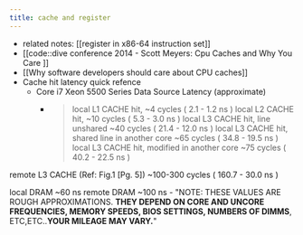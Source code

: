 ```yaml
---
title: cache and register
---
```

- related notes: [[register in x86-64 instruction set]]
- [[code::dive conference 2014 - Scott Meyers: Cpu Caches and Why You Care ]]
- [[Why software developers should care about CPU caches]]
- Cache hit latency quick refence
	 - Core i7 Xeon 5500 Series Data Source Latency (approximate)
		 - > local  L1 CACHE hit,                                                     ~4 cycles (   2.1 -  1.2 ns )
local  L2 CACHE hit,                                                        ~10 cycles (   5.3 -  3.0 ns )
local  L3 CACHE hit, line unshared                                ~40 cycles (  21.4 - 12.0 ns )
local  L3 CACHE hit, shared line in another core          ~65 cycles (  34.8 - 19.5 ns )
local  L3 CACHE hit, modified in another core              ~75 cycles (  40.2 - 22.5 ns )

remote L3 CACHE (Ref: Fig.1 [Pg. 5])                            ~100-300 cycles ( 160.7 - 30.0 ns )

local  DRAM                                                                     ~60 ns
remote DRAM                                                                  ~100 ns
	 - "NOTE: THESE VALUES ARE ROUGH APPROXIMATIONS. **THEY DEPEND ON CORE AND UNCORE FREQUENCIES, MEMORY SPEEDS, BIOS SETTINGS, NUMBERS OF DIMMS**, ETC,ETC..**YOUR MILEAGE MAY VARY.**"